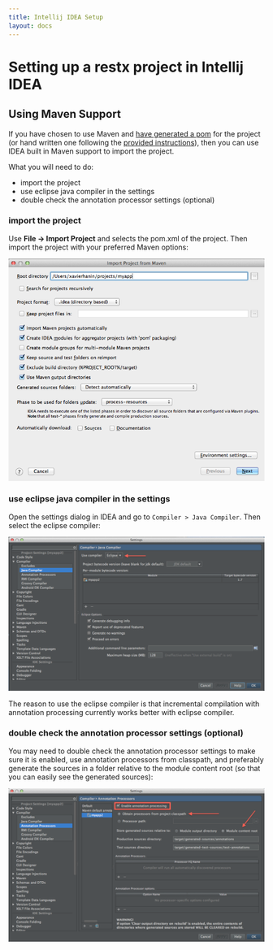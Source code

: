 ```yaml
---
title: Intellij IDEA Setup
layout: docs
---
```

# Setting up a restx project in Intellij IDEA

## Using Maven Support

If you have chosen to use Maven and [have generated a pom](getting-started.html) for the project (or hand written one following the [provided instructions](manual-app-bootstrap.html)), then you can use IDEA built in Maven support to import the project.

What you will need to do:

- import the project
- use eclipse java compiler in the settings
- double check the annotation processor settings (optional)

### import the project

Use **File -> Import Project** and selects the pom.xml of the project. Then import the project with your preferred Maven options:

![import existing maven project into Intellij IDEA](/images/docs/idea-import-maven-project.png)

### use eclipse java compiler in the settings

Open the settings dialog in IDEA and go to `Compiler > Java Compiler`. Then select the eclipse compiler:

![selecting the eclipse compiler in IDEA](/images/docs/idea-java-compiler-preferences.png)

The reason to use the eclipse compiler is that incremental compilation with annotation processing currently works better with eclipse compiler.

### double check the annotation processor settings (optional)

You may need to double check the annotation processor settings to make sure it is enabled, use annotation processors from classpath, and preferably generate the sources in a folder relative to the module content root (so that you can easily see the generated sources):

![annotation processor settings in IDEA](/images/docs/idea-annotation-processor-preferences.png)
 